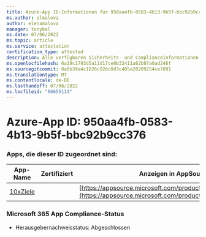 ```yaml
---
title: Azure-App ID-Informationen für 950aa4fb-0583-4b13-9b5f-bbc92b9cc376
ms.author: elmalova
author: elenamalova
manager: tonybal
ms.date: 07/06/2022
ms.topic: article
ms.service: attestation
certification_type: attested
description: Alle verfügbaren Sicherheits- und Complianceinformationen für 950aa4fb-0583-4b13-9b5f-bbc92b9cc376.
ms.openlocfilehash: 6a19c1793d5a11d17ce0b32411a82b07a0ad246f
ms.sourcegitcommit: 0a0b39a4c1826c026c0d3c405a20209254ce7891
ms.translationtype: MT
ms.contentlocale: de-DE
ms.lasthandoff: 07/06/2022
ms.locfileid: "66655114"
---
```

# <a name="azure-app-id-950aa4fb-0583-4b13-9b5f-bbc92b9cc376"></a>Azure-App ID: 950aa4fb-0583-4b13-9b5f-bbc92b9cc376


### <a name="apps-associated-with-this-id"></a>Apps, die dieser ID zugeordnet sind:
| **App-Name** | **Zertifiziert** | **Anzeigen in AppSource** |
|--------------|---------------|-----------------------|
| [10xZiele](../forward/WA200003122.md) |  | [https://appsource.microsoft.com/product/office/WA200003122](https://appsource.microsoft.com/product/office/WA200003122) |

### <a name="microsoft-365-app-compliance-status"></a>Microsoft 365 App Compliance-Status
- Herausgebernachweisstatus: Abgeschlossen
